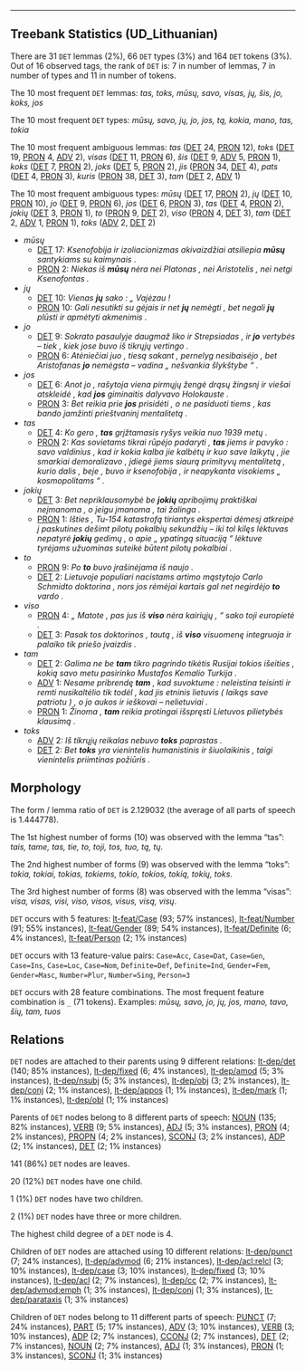 

--------------------------------------------------------------------------------

## Treebank Statistics (UD_Lithuanian)

There are 31 `DET` lemmas (2%), 66 `DET` types (3%) and 164 `DET` tokens (3%).
Out of 16 observed tags, the rank of `DET` is: 7 in number of lemmas, 7 in number of types and 11 in number of tokens.

The 10 most frequent `DET` lemmas: <em>tas, toks, mūsų, savo, visas, jų, šis, jo, koks, jos</em>

The 10 most frequent `DET` types:  <em>mūsų, savo, jų, jo, jos, tą, kokia, mano, tas, tokia</em>

The 10 most frequent ambiguous lemmas: <em>tas</em> ([DET]() 24, [PRON]() 12), <em>toks</em> ([DET]() 19, [PRON]() 4, [ADV]() 2), <em>visas</em> ([DET]() 11, [PRON]() 6), <em>šis</em> ([DET]() 9, [ADV]() 5, [PRON]() 1), <em>koks</em> ([DET]() 7, [PRON]() 2), <em>joks</em> ([DET]() 5, [PRON]() 2), <em>jis</em> ([PRON]() 34, [DET]() 4), <em>pats</em> ([DET]() 4, [PRON]() 3), <em>kuris</em> ([PRON]() 38, [DET]() 3), <em>tam</em> ([DET]() 2, [ADV]() 1)

The 10 most frequent ambiguous types:  <em>mūsų</em> ([DET]() 17, [PRON]() 2), <em>jų</em> ([DET]() 10, [PRON]() 10), <em>jo</em> ([DET]() 9, [PRON]() 6), <em>jos</em> ([DET]() 6, [PRON]() 3), <em>tas</em> ([DET]() 4, [PRON]() 2), <em>jokių</em> ([DET]() 3, [PRON]() 1), <em>to</em> ([PRON]() 9, [DET]() 2), <em>viso</em> ([PRON]() 4, [DET]() 3), <em>tam</em> ([DET]() 2, [ADV]() 1, [PRON]() 1), <em>toks</em> ([ADV]() 2, [DET]() 2)


* <em>mūsų</em>
  * [DET]() 17: <em>Ksenofobija ir izoliacionizmas akivaizdžiai atsiliepia <b>mūsų</b> santykiams su kaimynais .</em>
  * [PRON]() 2: <em>Niekas iš <b>mūsų</b> nėra nei Platonas , nei Aristotelis , nei netgi Ksenofontas .</em>
* <em>jų</em>
  * [DET]() 10: <em>Vienas <b>jų</b> sako : „ Vajėzau !</em>
  * [PRON]() 10: <em>Gali nesutikti su gėjais ir net <b>jų</b> nemėgti , bet negali <b>jų</b> plūsti ir apmėtyti akmenimis .</em>
* <em>jo</em>
  * [DET]() 9: <em>Sokrato pasaulyje daugmaž liko ir Strepsiadas , ir <b>jo</b> vertybės – tiek , kiek jose buvo iš tikrųjų vertingo .</em>
  * [PRON]() 6: <em>Atėniečiai juo , tiesą sakant , pernelyg nesibaisėjo , bet Aristofanas <b>jo</b> nemėgsta – vadina „ nešvankia šlykštybe “ .</em>
* <em>jos</em>
  * [DET]() 6: <em>Anot jo , rašytoja viena pirmųjų žengė drąsų žingsnį ir viešai atskleidė , kad <b>jos</b> giminaitis dalyvavo Holokauste .</em>
  * [PRON]() 3: <em>Bet reikia prie <b>jos</b> prisidėti , o ne pasiduoti tiems , kas bando įamžinti prieštvaninį mentalitetą .</em>
* <em>tas</em>
  * [DET]() 4: <em>Ko gero , <b>tas</b> grįžtamasis ryšys veikia nuo 1939 metų .</em>
  * [PRON]() 2: <em>Kas sovietams tikrai rūpėjo padaryti , <b>tas</b> jiems ir pavyko : savo valdinius , kad ir kokia kalba jie kalbėtų ir kuo save laikytų , jie smarkiai demoralizavo , įdiegė jiems siaurą primityvų mentalitetą , kurio dalis , beje , buvo ir ksenofobija , ir neapykanta visokiems „ kosmopolitams “ .</em>
* <em>jokių</em>
  * [DET]() 3: <em>Bet nepriklausomybė be <b>jokių</b> apribojimų praktiškai neįmanoma , o jeigu įmanoma , tai žalinga .</em>
  * [PRON]() 1: <em>Išties , Tu-154 katastrofą tiriantys ekspertai dėmesį atkreipė į paskutines dešimt pilotų pokalbių sekundžių – iki tol kilęs lėktuvas nepatyrė <b>jokių</b> gedimų , o apie „ ypatingą situaciją “ lėktuve tyrėjams užuominas suteikė būtent pilotų pokalbiai .</em>
* <em>to</em>
  * [PRON]() 9: <em>Po <b>to</b> buvo įrašinėjama iš naujo .</em>
  * [DET]() 2: <em>Lietuvoje populiari nacistams artimo mąstytojo Carlo Schmidto doktorina , nors jos rėmėjai kartais gal net negirdėjo <b>to</b> vardo .</em>
* <em>viso</em>
  * [PRON]() 4: <em>„ Matote , pas jus iš <b>viso</b> nėra kairiųjų , “ sako toji europietė .</em>
  * [DET]() 3: <em>Pasak tos doktorinos , tautą , iš <b>viso</b> visuomenę integruoja ir palaiko tik priešo įvaizdis .</em>
* <em>tam</em>
  * [DET]() 2: <em>Galima ne be <b>tam</b> tikro pagrindo tikėtis Rusijai tokios išeities , kokią savo metu pasirinko Mustafos Kemalio Turkija .</em>
  * [ADV]() 1: <em>Nesame pribrendę <b>tam</b> , kad suvoktume : neleistina teisinti ir remti nusikaltėlio tik todėl , kad jis etninis lietuvis ( laikąs save patriotu ) , o jo aukos ir ieškovai – nelietuviai .</em>
  * [PRON]() 1: <em>Žinoma , <b>tam</b> reikia protingai išspręsti Lietuvos pilietybės klausimą .</em>
* <em>toks</em>
  * [ADV]() 2: <em>Iš tikrųjų reikalas nebuvo <b>toks</b> paprastas .</em>
  * [DET]() 2: <em>Bet <b>toks</b> yra vienintelis humanistinis ir šiuolaikinis , taigi vienintelis priimtinas požiūris .</em>

## Morphology

The form / lemma ratio of `DET` is 2.129032 (the average of all parts of speech is 1.444778).

The 1st highest number of forms (10) was observed with the lemma “tas”: <em>tais, tame, tas, tie, to, toji, tos, tuo, tą, tų</em>.

The 2nd highest number of forms (9) was observed with the lemma “toks”: <em>tokia, tokiai, tokias, tokiems, tokio, tokios, tokią, tokių, toks</em>.

The 3rd highest number of forms (8) was observed with the lemma “visas”: <em>visa, visas, visi, viso, visos, visus, visą, visų</em>.

`DET` occurs with 5 features: [lt-feat/Case]() (93; 57% instances), [lt-feat/Number]() (91; 55% instances), [lt-feat/Gender]() (89; 54% instances), [lt-feat/Definite]() (6; 4% instances), [lt-feat/Person]() (2; 1% instances)

`DET` occurs with 13 feature-value pairs: `Case=Acc`, `Case=Dat`, `Case=Gen`, `Case=Ins`, `Case=Loc`, `Case=Nom`, `Definite=Def`, `Definite=Ind`, `Gender=Fem`, `Gender=Masc`, `Number=Plur`, `Number=Sing`, `Person=3`

`DET` occurs with 28 feature combinations.
The most frequent feature combination is `_` (71 tokens).
Examples: <em>mūsų, savo, jo, jų, jos, mano, tavo, šių, tam, tuos</em>


## Relations

`DET` nodes are attached to their parents using 9 different relations: [lt-dep/det]() (140; 85% instances), [lt-dep/fixed]() (6; 4% instances), [lt-dep/amod]() (5; 3% instances), [lt-dep/nsubj]() (5; 3% instances), [lt-dep/obj]() (3; 2% instances), [lt-dep/conj]() (2; 1% instances), [lt-dep/appos]() (1; 1% instances), [lt-dep/mark]() (1; 1% instances), [lt-dep/obl]() (1; 1% instances)

Parents of `DET` nodes belong to 8 different parts of speech: [NOUN]() (135; 82% instances), [VERB]() (9; 5% instances), [ADJ]() (5; 3% instances), [PRON]() (4; 2% instances), [PROPN]() (4; 2% instances), [SCONJ]() (3; 2% instances), [ADP]() (2; 1% instances), [DET]() (2; 1% instances)

141 (86%) `DET` nodes are leaves.

20 (12%) `DET` nodes have one child.

1 (1%) `DET` nodes have two children.

2 (1%) `DET` nodes have three or more children.

The highest child degree of a `DET` node is 4.

Children of `DET` nodes are attached using 10 different relations: [lt-dep/punct]() (7; 24% instances), [lt-dep/advmod]() (6; 21% instances), [lt-dep/acl:relcl]() (3; 10% instances), [lt-dep/case]() (3; 10% instances), [lt-dep/fixed]() (3; 10% instances), [lt-dep/acl]() (2; 7% instances), [lt-dep/cc]() (2; 7% instances), [lt-dep/advmod:emph]() (1; 3% instances), [lt-dep/conj]() (1; 3% instances), [lt-dep/parataxis]() (1; 3% instances)

Children of `DET` nodes belong to 11 different parts of speech: [PUNCT]() (7; 24% instances), [PART]() (5; 17% instances), [ADV]() (3; 10% instances), [VERB]() (3; 10% instances), [ADP]() (2; 7% instances), [CCONJ]() (2; 7% instances), [DET]() (2; 7% instances), [NOUN]() (2; 7% instances), [ADJ]() (1; 3% instances), [PRON]() (1; 3% instances), [SCONJ]() (1; 3% instances)

